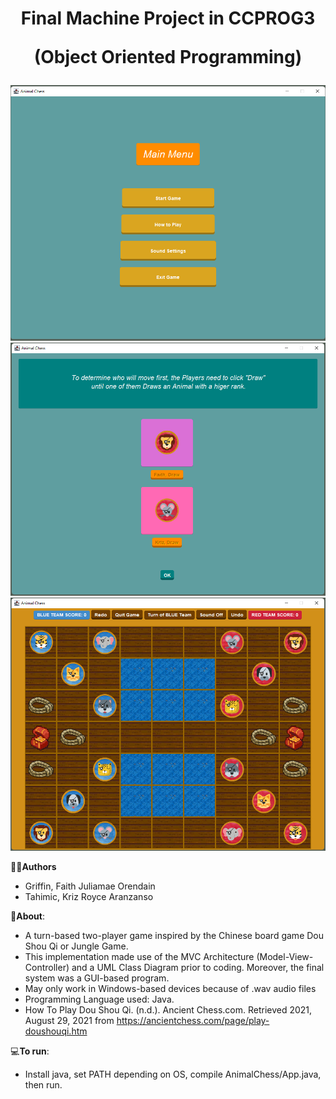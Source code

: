 <h1 align="center">
Final Machine Project in CCPROG3

(Object Oriented Programming)
</h1>
<img src="Other Deliverables/1-MainMenu.png">
<img src="Other Deliverables/2-DrawMenu.png">
<img src="Other Deliverables/3-GameProper.png">

✍🏽**Authors**
   - Griffin, Faith Juliamae Orendain
   - Tahimic, Kriz Royce Aranzanso

📝**About**:
   - A turn-based two-player game inspired by the Chinese board game Dou Shou Qi or Jungle Game. 
   - This implementation made use of the MVC Architecture (Model-View-Controller) and a UML Class Diagram prior to coding. 
     Moreover, the final system was a GUI-based program.
   - May only work in Windows-based devices because of .wav audio files
   - Programming Language used: Java.
   - How To Play Dou Shou Qi. (n.d.). Ancient Chess.com. Retrieved 2021, August 29, 2021 from 
     https://ancientchess.com/page/play-doushouqi.htm


💻**To run**:

   - Install java, set PATH depending on OS, compile AnimalChess/App.java, then run.
